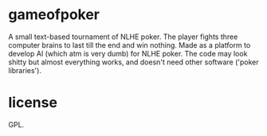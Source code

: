 gameofpoker
===========

A small text-based tournament of NLHE poker. The player fights three computer brains to last till the end and win nothing. Made as a platform to develop AI (which atm is very dumb) for NLHE poker. The code may look shitty but almost everything works, and doesn't need other software ('poker libraries').






license
=======

GPL.
